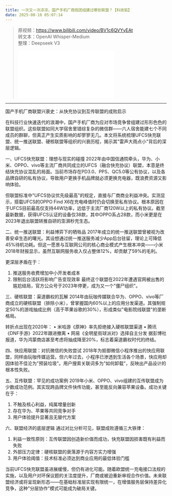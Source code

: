 ```yaml
---
title: 一次又一次凉凉，国产手机厂商抱团组建过哪些联盟？【科技狐】
date: 2025-08-16 05:07:14
---
```


> 原视频：https://www.bilibili.com/video/BV1c6QVYyEAt<br>转文本：OpenAI Whisper-Medium<br>整理：Deepseek V3
>
> <iframe src="//player.bilibili.com/player.html?bvid=BV1c6QVYyEAt&autoplay=0" scrolling="no" border="0" frameborder="no" framespacing="0" allowfullscreen="true"></iframe>

---

国产手机厂商联盟兴衰史：从快充协议到互传联盟的成败启示

在科技行业快速迭代的浪潮中，国产手机厂商为应对市场竞争曾组建过形形色色的联盟组织。这些联盟如同大学宿舍里错综复杂的微信群——六人宿舍能建七个不同成员的群聊，但真正产生实质影响的却寥寥无几。本文将系统梳理UFCS快充联盟、统一推送联盟、硬核联盟等组织的兴衰历程，揭示其"雷声大雨点小"背后的深层逻辑。

一、UFCS快充联盟：理想与现实的碰撞
2022年由中国信通院牵头，华为、小米、OPPO、vivo等主流厂商共同成立的UFCS（融合快充协议）联盟，本意是终结快充协议混乱的局面。当前市场存在PD3.0、PPS、QC5.0等公有协议，以及各品牌自研的私有协议，导致用户更换手机品牌就必须更换充电器，既浪费资源又影响体验。

但联盟标准中"UFCS协议优先级最高"的规定，直接与厂商商业利益冲突。实测显示，搭载UFCS的OPPO Find X6在充电峰值时仍会切换至私有协议。根本原因在于UFCS目前最高仅支持44W功率，远低于主流厂商120W以上的私有协议。截至最新数据，获得UFCS认证的设备仅38款，其中OPPO系占28款，而小米更是在2023年退出联盟转推自研的澎湃秒充生态。

二、统一推送联盟：利益博弈下的牺牲品
2017年成立的统一推送联盟曾被视为改善安卓生态的曙光。其设想通过统一推送服务减少App后台驻留，理论上可降低45%待机功耗。但这一愿景与互联网公司的核心商业模式产生根本冲突——小米2018年财报显示，虽然互联网服务收入仅占整体12%，却贡献了59%的毛利。

更深层矛盾在于：
1. 推送服务收费增加中小开发者成本
2. 限制后台活跃将影响广告变现效率
最终这个联盟在2022年遭遇官网被出售的尴尬结局，官方公众号于2023年停更，成为又一个"僵尸组织"。

三、硬核联盟：渠道霸权的瓦解
2014年由玩咖传媒联合华为、OPPO、vivo等厂商成立的硬核联盟（排除小米），曾掌握国内60%以上的应用分发渠道。其强制规定50%的游戏抽成比例（高于苹果谷歌的30%），形成类似"电影院线联盟"的垄断格局。

转折点出现在2020年：
• 米哈游《原神》率先拒绝接入硬核联盟渠道
• 腾讯《DNF手游》2022年跟进撤离
• 网易《全明星街球派对》选择自主分发
据彭博社报道，华为鸿蒙商店甚至考虑将抽成降至20%，标志着渠道霸权时代的终结。

四、快应用联盟：对抗微信的失败尝试
2018年为抵御微信小程序推出的快应用联盟，同样由玩咖传媒运营。但六年过去，小程序已渗透到生活各个场景，快应用却因体验不佳沦为"预装垃圾"。用户搜索关联词多为"如何卸载"，反映出产品设计的根本性失败。

五、互传联盟：罕见的成功案例
2019年小米、OPPO、vivo组建的互传联盟成为少数成功范例。其实现跨品牌文件快传功能，甚至能反向兼容苹果设备。成功关键在于：
1. 不触及核心利益，纯属增量创新
2. 存在华为、苹果等共同竞争对手
3. 用户体验提升显著且无替代方案

六、联盟经济的底层逻辑
通过对比分析可见，联盟成败遵循三大铁律：
1. 利益一致性原则：互传联盟因创造新价值而成功，快充联盟因损害既有利益而失败
2. 外部压力定律：硬核联盟的衰落源于内容方实力增强
3. 用户体验阈值：技术标准必须达到商业应用的最低体验门槛

当前UFCS快充联盟虽进展缓慢，但仍有进化可能。随着欧盟统一充电接口法规的实施，以及用户对环保议题的关注度提升，厂商或被迫重新审视合作价值。未来联盟经济或将呈现新形态——在基础标准层实现有限统一，在增值服务层保持差异化竞争，这种"分层协作"模式可能成为破局关键。